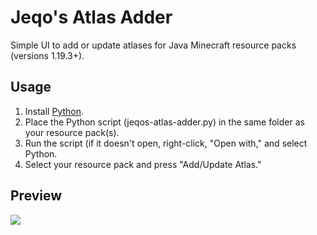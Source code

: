 # Jeqo's Atlas Adder
Simple UI to add or update atlases for Java Minecraft resource packs (versions 1.19.3+).

## Usage
1. Install [Python](https://www.python.org/downloads/).
2. Place the Python script (jeqos-atlas-adder.py) in the same folder as your resource pack(s).
3. Run the script (if it doesn't open, right-click, "Open with," and select Python.
4. Select your resource pack and press "Add/Update Atlas."

## Preview
![](https://i.imgur.com/0XfTyza.png)
